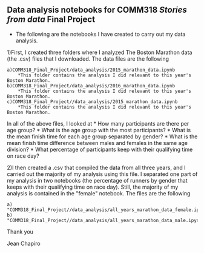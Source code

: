 ## Data analysis notebooks for COMM318 _Stories from data_ Final Project

* The following are the notebooks I have created to carry out my data analysis.

1)First, I created three folders where I analyzed The Boston Marathon data (the .csv) files that I downloaded. The data files are the following

    a)COMM318_Final_Project/data_analysis/2015_marathon_data.ipynb
        *This folder contains the analysis I did relevant to this year's Boston Marathon. 
    b)COMM318_Final_Project/data_analysis/2016_marathon_data.ipynb
        *This folder contains the analysis I did relevant to this year's Boston Marathon.
    c)COMM318_Final_Project//data_analysis/2015_marathon_data.ipynb
        *This folder contains the analysis I did relevant to this year's Boston Marathon.
    
 In all of the above files, I looked at
    * How many participants are there per age group?
    * What is the age group with the most participants?
    * What is the mean finish time for each age group separated by gender?
    * What is the mean finish time difference between males and females in the same age division?
    * What percentage of participants keep with their qualifying time on race day?
       

2)I then created a .csv that compiled the data from all three years, and I carried out the majority of my analysis using this file. I separated one part of my analysis in two notebooks (the percentage of runners by gender that keeps with their qualifying time on race day). Still, the majority of my analysis is contained in the "female" notebook. The files are the following

    a) "COMM318_Final_Project//data_analysis/all_years_marathon_data_female.ipynb"
    b) "COMM318_Final_Project//data_analysis/all_years_marathon_data_male.ipynb"

Thank you

Jean Chapiro